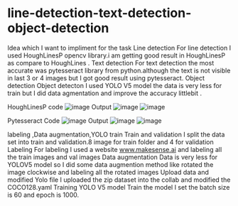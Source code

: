 # line-detection-text-detection-object-detection
Idea which I want to impliment for the task
Line detection
For line detection I  used HoughLinesP opencv  library.i am getting good result in HoughLinesP as compare to HoughLines .
Text detection
For text detection the most accurate  was pytesseract library from python.although the text is not visible in last 3 or 4 images but I got good result  using pytesseract.
Object detection
Object detecton I used YOLO V5 model the data is very less for train but I did data agmentation and improve the accuracy littlebit .

HoughLinesP code
![image](https://user-images.githubusercontent.com/90651409/192339464-34d5fbf7-6ef9-4756-98d1-f95cb8f93ba2.png)
Output
![image](https://user-images.githubusercontent.com/90651409/192339604-5c3fbc9f-b88d-464c-91c5-214f58276613.png)
![image](https://user-images.githubusercontent.com/90651409/192339638-9ac064c4-812e-45e5-8380-58c224274488.png)


Pytesseract Code
![image](https://user-images.githubusercontent.com/90651409/192339917-5877282c-8fe6-42a2-b024-40965fcc53ff.png)
Output
![image](https://user-images.githubusercontent.com/90651409/192340025-238cbc6c-6614-464a-9e39-4299871c9de7.png)
![image](https://user-images.githubusercontent.com/90651409/192340159-50bd33a3-e095-4d61-b55f-c08c67becc4d.png)


labeling ,Data augmentation,YOLO train
 Train and validation
I split the data set into train and validation.8 image for train folder and 4 for validation
 Labeling
For labeling I used a website www.makesense.ai  and labeling all the train images and val images
 Data augmentation
Data is very less for YOLOV5 model so I did some data augmention method like rotated the image  clockwise and labeling all the rotated images
 Upload data and modified Yolo file
I uploaded the zip dataset into the collab and modified  the COCO128.yaml
 Training YOLO V5 model
Train the model I set the batch size is 60 and epoch is 1000.

